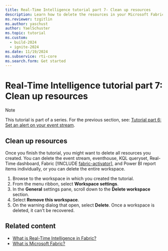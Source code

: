 ```yaml
---
title: Real-Time Intelligence tutorial part 7- Clean up resources
description: Learn how to delete the resources in your Microsoft Fabric workspace.
ms.reviewer: tzgitlin
ms.author: yaschust
author: YaelSchuster
ms.topic: tutorial
ms.custom:
  - build-2024
  - ignite-2024
ms.date: 11/19/2024
ms.subservice: rti-core
ms.search.form: Get started
---
```

# Real-Time Intelligence tutorial part 7: Clean up resources

> [!NOTE]
> This tutorial is part of a series. For the previous section, see: [Tutorial part 6: Set an alert on your event stream](tutorial-6-set-alert.md).

## Clean up resources

Once you finish the tutorial, you might want to delete all resources you created. You can delete the event stream, eventhouse, KQL queryset, Real-Time dashboard, Fabric [!INCLUDE [fabric-activator](includes/fabric-activator.md)], and Power BI report items individually, or you can delete the entire workspace.

1. Browse to the workspace in which you created the tutorial.
1. From the menu ribbon, select **Workspace settings**.
1. In the **General** settings pane, scroll down to the **Delete workspace** section.
1. Select **Remove this workspace**.
1. On the warning dialog that open, select **Delete**. Once a workspace is deleted, it can't be recovered.

## Related content

* [What is Real-Time Intelligence in Fabric?](overview.md)
* [What is Microsoft Fabric?](../get-started/microsoft-fabric-overview.md)
